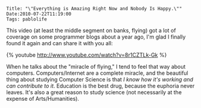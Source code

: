     Title: "\"Everything is Amazing Right Now and Nobody Is Happy.\""
    Date:2010-07-22T11:19:00
    Tags: pablolife

This video (at least the middle segment on banks, flying) got a lot of coverage 
on some programmer blogs about a year ago, I'm glad I finally found it again and 
can share it with you all:

{% youtube http://www.youtube.com/watch?v=8r1CZTLk-Gk %}

When he talks about the "miracle of flying," I tend to feel that way about
computers. Computers/Internet are a complete miracle, and the beautiful thing
about studying Computer Science is that _I know how it's working and can
contribute to it_. Education is the best drug, because the euphoria never
leaves. It's also a great reason to study science (not necessarily at the
expense of Arts/Humanities).

